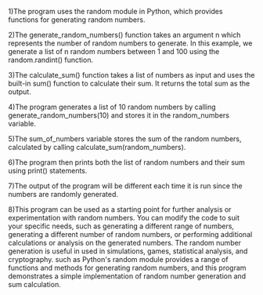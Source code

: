 1)The program uses the random module in Python, which provides functions for generating random numbers.

2)The generate_random_numbers() function takes an argument n which represents the number of random numbers to generate. In this example, we generate a list of n random numbers between 1 and 100 using the random.randint() function.

3)The calculate_sum() function takes a list of numbers as input and uses the built-in sum() function to calculate their sum. It returns the total sum as the output.

4)The program generates a list of 10 random numbers by calling generate_random_numbers(10) and stores it in the random_numbers variable.

5)The sum_of_numbers variable stores the sum of the random numbers, calculated by calling calculate_sum(random_numbers).

6)The program then prints both the list of random numbers and their sum using print() statements.

7)The output of the program will be different each time it is run since the numbers are randomly generated.

8)This program can be used as a starting point for further analysis or experimentation with random numbers. You can modify the code to suit your specific needs, such as generating a different range of numbers, generating a different number of random numbers, or performing additional calculations or analysis on the generated numbers.
 The random number generation is useful in used in simulations, games, statistical analysis, and cryptography. such as  Python's random module provides a range of functions and methods for generating random numbers, and this program demonstrates a simple implementation of random number generation and sum calculation.
